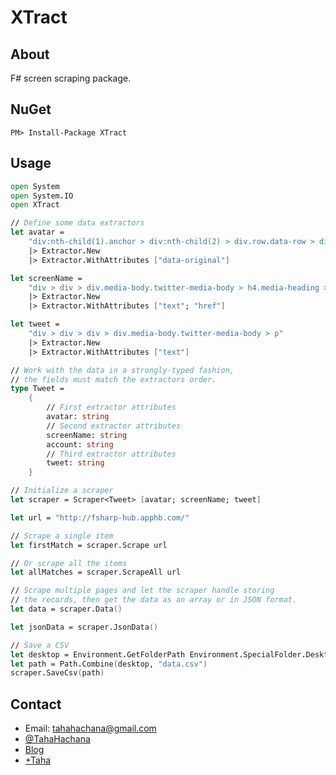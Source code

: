 XTract
======

About
-----

F# screen scraping package.

NuGet
-----

	PM> Install-Package XTract

Usage
-----

```fsharp
open System
open System.IO
open XTract

// Define some data extractors
let avatar =
    "div:nth-child(1).anchor > div:nth-child(2) > div.row.data-row > div.col-md-5 > div:nth-child(1).media > a:nth-child(1).media-left > img:nth-child(1).avatar.lazy"
    |> Extractor.New
    |> Extractor.WithAttributes ["data-original"]

let screenName =
    "div > div > div.media-body.twitter-media-body > h4.media-heading > a"
    |> Extractor.New
    |> Extractor.WithAttributes ["text"; "href"]

let tweet =
    "div > div > div > div.media-body.twitter-media-body > p"
    |> Extractor.New
    |> Extractor.WithAttributes ["text"]

// Work with the data in a strongly-typed fashion,
// the fields must match the extractors order.
type Tweet =
    {
        // First extractor attributes
        avatar: string
        // Second extractor attributes
        screenName: string
        account: string
        // Third extractor attributes
        tweet: string
    }

// Initialize a scraper
let scraper = Scraper<Tweet> [avatar; screenName; tweet]

let url = "http://fsharp-hub.apphb.com/"

// Scrape a single item
let firstMatch = scraper.Scrape url

// Or scrape all the items
let allMatches = scraper.ScrapeAll url

// Scrape multiple pages and let the scraper handle storing
// the records, then get the data as an array or in JSON format.
let data = scraper.Data()

let jsonData = scraper.JsonData()

// Save a CSV
let desktop = Environment.GetFolderPath Environment.SpecialFolder.Desktop
let path = Path.Combine(desktop, "data.csv")
scraper.SaveCsv(path)
```

Contact
-------

* Email: tahahachana@gmail.com
* [@TahaHachana](https://twitter.com/TahaHachana "Twitter")
* [Blog](http://fsharp-code.blogspot.com/)
* [+Taha](https://plus.google.com/103826666258148033768/ "Google+")
